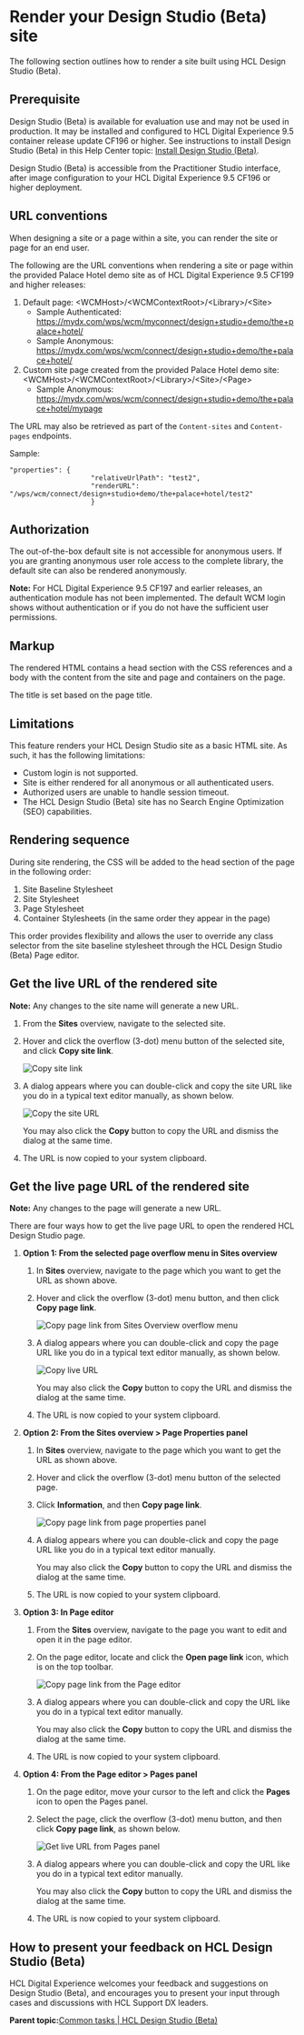 # Render your Design Studio \(Beta\) site

The following section outlines how to render a site built using HCL Design Studio \(Beta\).

## Prerequisite

Design Studio \(Beta\) is available for evaluation use and may not be used in production. It may be installed and configured to HCL Digital Experience 9.5 container release update CF196 or higher. See instructions to install Design Studio \(Beta\) in this Help Center topic: [Install Design Studio \(Beta\)](https://doc.cnx.cwp.pnp-hcl.com/digital-experience/9.5/design_studio/design_studio_installing.html).

Design Studio \(Beta\) is accessible from the Practitioner Studio interface, after image configuration to your HCL Digital Experience 9.5 CF196 or higher deployment.

## URL conventions

When designing a site or a page within a site, you can render the site or page for an end user.

The following are the URL conventions when rendering a site or page within the provided Palace Hotel demo site as of HCL Digital Experience 9.5 CF199 and higher releases:

1.  Default page: <WCMHost\>/<WCMContextRoot\>/<Library\>/<Site\>
    -   Sample Authenticated: https://mydx.com/wps/wcm/myconnect/design+studio+demo/the+palace+hotel/
    -   Sample Anonymous: https://mydx.com/wps/wcm/connect/design+studio+demo/the+palace+hotel/
2.  Custom site page created from the provided Palace Hotel demo site: <WCMHost\>/<WCMContextRoot\>/<Library\>/<Site\>/<Page\>
    -   Sample Anonymous: https://mydx.com/wps/wcm/connect/design+studio+demo/the+palace+hotel/mypage

The URL may also be retrieved as part of the `Content-sites` and `Content-pages` endpoints.

Sample:

```
"properties": {
                    "relativeUrlPath": "test2",
                    "renderURL": "/wps/wcm/connect/design+studio+demo/the+palace+hotel/test2"
                    }
```

## Authorization

The out-of-the-box default site is not accessible for anonymous users. If you are granting anonymous user role access to the complete library, the default site can also be rendered anonymously.

**Note:** For HCL Digital Experience 9.5 CF197 and earlier releases, an authentication module has not been implemented. The default WCM login shows without authentication or if you do not have the sufficient user permissions.

## Markup

The rendered HTML contains a head section with the CSS references and a body with the content from the site and page and containers on the page.

The title is set based on the page title.

## Limitations

This feature renders your HCL Design Studio site as a basic HTML site. As such, it has the following limitations:

-   Custom login is not supported.
-   Site is either rendered for all anonymous or all authenticated users.
-   Authorized users are unable to handle session timeout.
-   The HCL Design Studio \(Beta\) site has no Search Engine Optimization \(SEO\) capabilities.

## Rendering sequence

During site rendering, the CSS will be added to the head section of the page in the following order:

1.  Site Baseline Stylesheet
2.  Site Stylesheet
3.  Page Stylesheet
4.  Container Stylesheets \(in the same order they appear in the page\)

This order provides flexibility and allows the user to override any class selector from the site baseline stylesheet through the HCL Design Studio \(Beta\) Page editor.

## Get the live URL of the rendered site

**Note:** Any changes to the site name will generate a new URL.

1.  From the **Sites** overview, navigate to the selected site.
2.  Hover and click the overflow \(3-dot\) menu button of the selected site, and click **Copy site link**.

    ![Copy site link](../images/Copy_site_link.png "Copy site link")

3.  A dialog appears where you can double-click and copy the site URL like you do in a typical text editor manually, as shown below.

    ![Copy the site URL](../images/Copy_site_url.png "Copy the live site URL")

    You may also click the **Copy** button to copy the URL and dismiss the dialog at the same time.

4.  The URL is now copied to your system clipboard.


## Get the live page URL of the rendered site

**Note:** Any changes to the page will generate a new URL.

There are four ways how to get the live page URL to open the rendered HCL Design Studio page.

1.  **Option 1: From the selected page overflow menu in **Sites** overview**
    1.  In **Sites** overview, navigate to the page which you want to get the URL as shown above.
    2.  Hover and click the overflow \(3-dot\) menu button, and then click **Copy page link**.

        ![Copy page link from Sites Overview overflow menu](../images/get_rendered_live_url.png "Get rendered live page URL via the page overflow menu")

    3.  A dialog appears where you can double-click and copy the page URL like you do in a typical text editor manually, as shown below.

        ![Copy live URL](../images/copy_live_url.png "Copy rendered live URL")

        You may also click the **Copy** button to copy the URL and dismiss the dialog at the same time.

    4.  The URL is now copied to your system clipboard.

2.  **Option 2: From the **Sites overview** \> **Page Properties** panel**
    1.  In **Sites** overview, navigate to the page which you want to get the URL as shown above.
    2.  Hover and click the overflow \(3-dot\) menu button of the selected page.
    3.  Click **Information**, and then **Copy page link**.

        ![Copy page link from page properties panel](../images/copy_page_link.png "Get rendered live page URL via the Page
                                                Properties panel")

    4.  A dialog appears where you can double-click and copy the page URL like you do in a typical text editor manually.

        You may also click the **Copy** button to copy the URL and dismiss the dialog at the same time.

    5.  The URL is now copied to your system clipboard.

3.  **Option 3: In Page editor**
    1.  From the **Sites** overview, navigate to the page you want to edit and open it in the page editor.
    2.  On the page editor, locate and click the **Open page link** icon, which is on the top toolbar.

        ![Copy page link from the Page editor](../images/copy_live_url_from_page_editor.png "Get rendered live page URL in Page editor")

    3.  A dialog appears where you can double-click and copy the URL like you do in a typical text editor manually.

        You may also click the **Copy** button to copy the URL and dismiss the dialog at the same time.

    4.  The URL is now copied to your system clipboard.

4.  **Option 4: From the **Page editor** \> **Pages** panel**
    1.  On the page editor, move your cursor to the left and click the **Pages** icon to open the Pages panel.
    2.  Select the page, click the overflow \(3-dot\) menu button, and then click **Copy page link**, as shown below.

        ![Get live URL from Pages panel](../images/copy_live_url_pages_panel.png "Get rendered live page URL from Pages panel")

    3.  A dialog appears where you can double-click and copy the URL like you do in a typical text editor manually.

        You may also click the **Copy** button to copy the URL and dismiss the dialog at the same time.

    4.  The URL is now copied to your system clipboard.


## How to present your feedback on HCL Design Studio \(Beta\)

HCL Digital Experience welcomes your feedback and suggestions on Design Studio \(Beta\), and encourages you to present your input through cases and discussions with HCL Support DX leaders.

**Parent topic:**[Common tasks \| HCL Design Studio \(Beta\)](../design_studio/design_studio_common_tasks.md)

